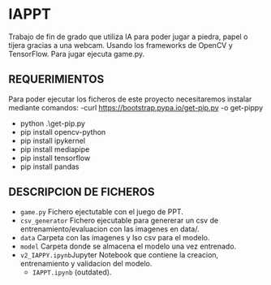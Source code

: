 # IAPPT
Trabajo de fin de grado que utiliza IA para poder jugar a piedra, papel o tijera gracias a una webcam. Usando 
los frameworks de OpenCV y TensorFlow. Para jugar ejecuta game.py.

## REQUERIMIENTOS
Para poder ejecutar los ficheros de este proyecto necesitaremos instalar mediante comandos:
-curl https://bootstrap.pypa.io/get-pip.py -o get-pippy
- python .\get-pip.py
- pip install opencv-python
- pip install ipykernel
- pip install mediapipe
- pip install tensorflow
- pip install pandas


## DESCRIPCION DE FICHEROS
- `game.py` Fichero ejectutable con el juego de PPT.
- `csv_generator` Fichero ejecutable para genererar un csv de entrenamiento/evaluacion con las imagenes en data/.
- `data` Carpeta con las imagenes y lso csv para el modelo.
- `model` Carpeta donde se almacena el modelo una vez entrenado.
- `v2_IAPPY.ipynb`Jupyter Notebook que contiene la creacion, entrenamiento y validacion del modelo.
  - `IAPPT.ipynb` (outdated).  

